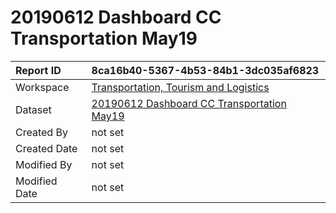 



# 20190612 Dashboard CC Transportation May19

|Report ID|8ca16b40-5367-4b53-84b1-3dc035af6823|
| :--- | :--- |
|Workspace|[Transportation, Tourism and Logistics](../Workspaces/Transportation,-Tourism-and-Logistics.md)|
|Dataset|[20190612 Dashboard CC Transportation May19](../Datasets/20190612-Dashboard-CC-Transportation-May19.md)|
|Created By|not set|
|Created Date|not set|
|Modified By|not set|
|Modified Date|not set|
